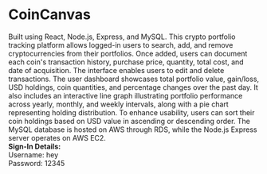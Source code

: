 # CoinCanvas
Built using React, Node.js, Express, and MySQL. This crypto portfolio tracking platform allows logged-in users to search, add, and remove cryptocurrencies from their portfolios. Once added, users can document each coin's transaction history, purchase price, quantity, total cost, and date of acquisition. The interface enables users to edit and delete transactions. The user dashboard showcases total portfolio value, gain/loss, USD holdings, coin quantities, and percentage changes over the past day. It also includes an interactive line graph illustrating portfolio performance across yearly, monthly, and weekly intervals, along with a pie chart representing holding distribution. To enhance usability, users can sort their coin holdings based on USD value in ascending or descending order. The MySQL database is hosted on AWS through RDS, while the Node.js Express server operates on AWS EC2.\
**Sign-In Details:**\
Username: hey\
Password: 12345

